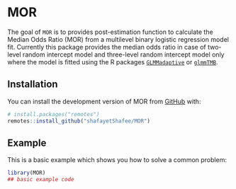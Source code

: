 
# MOR

<!-- badges: start -->
<!-- badges: end -->

The goal of `MOR` is to provides post-estimation function to calculate the Median Odds Ratio
(MOR) from a multilevel binary logistic regression model fit. Currently this package
provides the median odds ratio in case of two-level random intercept model and three-level random intercept model only where the model is fitted using the R packages [`GLMMadaptive`](https://drizopoulos.github.io/GLMMadaptive/index.html) or [`glmmTMB`](https://glmmtmb.github.io/glmmTMB/).

## Installation

You can install the development version of MOR from [GitHub](https://github.com/) with:

``` r
# install.packages("remotes")
remotes::install_github("shafayetShafee/MOR")
```

## Example

This is a basic example which shows you how to solve a common problem:

``` r
library(MOR)
## basic example code
```

